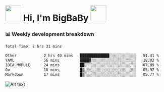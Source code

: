 <!-- Title -->
<h1>
    <img src="https://media.tenor.com/TlyRveJkgo4AAAAi/cloud-cloud-strife.gif" width="50"/>
    Hi, I'm BigBaBy
    <img src="https://media.tenor.com/TlyRveJkgo4AAAAi/cloud-cloud-strife.gif" width="50"/>
</h1>

<h3> 📊 Weekly development breakdown </h3>
<!-- waka-readme-stats -->

<!--START_SECTION:waka-->

```txt
Total Time: 2 hrs 31 mins

Other            2 hrs 40 mins   █████████████░░░░░░░░░░░░   51.41 %
YAML             56 mins         ████▓░░░░░░░░░░░░░░░░░░░░   18.03 %
IDEA_MODULE      24 mins         ██░░░░░░░░░░░░░░░░░░░░░░░   07.89 %
Go               18 mins         █▒░░░░░░░░░░░░░░░░░░░░░░░   05.97 %
Markdown         17 mins         █▒░░░░░░░░░░░░░░░░░░░░░░░   05.77 %
```

<!--END_SECTION:waka-->

![Alt text](https://spotify-recently-played-readme.vercel.app/api?user=21b7yx6vkj66csord5swswvza&count=10&width=1000)
